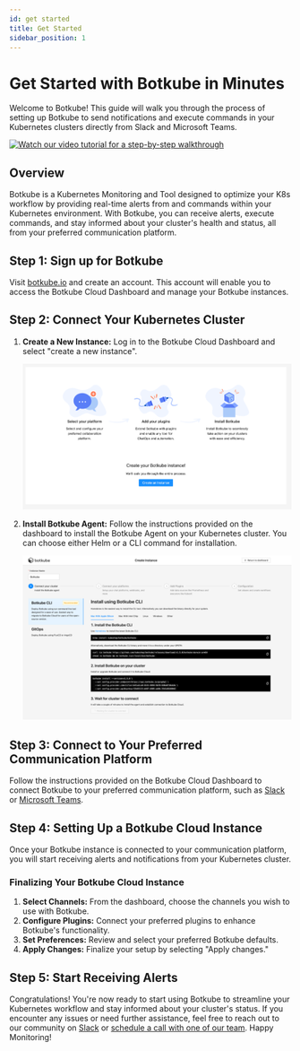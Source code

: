 ```yaml
---
id: get started
title: Get Started
sidebar_position: 1
---
```


# Get Started with Botkube in Minutes

Welcome to Botkube! This guide will walk you through the process of setting up Botkube to send notifications and execute commands in your Kubernetes clusters directly from Slack and Microsoft Teams.

[![Watch our video tutorial for a step-by-step walkthrough](http://img.youtube.com/vi/AGKJsNro4jE/0.jpg)](https://www.youtube.com/watch?v=AGKJsNro4jE&t=59s "Watch our video tutorial for a step-by-step walkthrough")

## Overview

Botkube is a Kubernetes Monitoring and Tool designed to optimize your K8s workflow by providing real-time alerts from and commands within your Kubernetes environment. With Botkube, you can receive alerts, execute commands, and stay informed about your cluster's health and status, all from your preferred communication platform.

## Step 1: Sign up for Botkube

Visit [botkube.io](http://botkube.io) and create an account. This account will enable you to access the Botkube Cloud Dashboard and manage your Botkube instances.

## Step 2: Connect Your Kubernetes Cluster

1. **Create a New Instance:** Log in to the Botkube Cloud Dashboard and select "create a new instance".

   ![Create New Instance](assets/create-new-instance.png)

2. **Install Botkube Agent:** Follow the instructions provided on the dashboard to install the Botkube Agent on your Kubernetes cluster. You can choose either Helm or a CLI command for installation.

   ![Install Botkube Agent](assets/install-agent.png)

## Step 3: Connect to Your Preferred Communication Platform

Follow the instructions provided on the Botkube Cloud Dashboard to connect Botkube to your preferred communication platform, such as [Slack ](https://docs.botkube.io/installation/slack/cloud-slack)or [Microsoft Teams](https://docs.botkube.io/installation/teams/).

## Step 4: Setting Up a Botkube Cloud Instance

Once your Botkube instance is connected to your communication platform, you will start receiving alerts and notifications from your Kubernetes cluster.

### Finalizing Your Botkube Cloud Instance

1. **Select Channels:** From the dashboard, choose the channels you wish to use with Botkube.
2. **Configure Plugins:** Connect your preferred plugins to enhance Botkube's functionality.
3. **Set Preferences:** Review and select your preferred Botkube defaults.
4. **Apply Changes:** Finalize your setup by selecting "Apply changes."

## Step 5: Start Receiving Alerts

Congratulations! You're now ready to start using Botkube to streamline your Kubernetes workflow and stay informed about your cluster's status. If you encounter any issues or need further assistance, feel free to reach out to our community on [Slack](https://join.botkube.io/) or [schedule a call with one of our team](https://calendly.com/d/274-ytm-6mk/chat-with-the-botkube-team-30-minutes). Happy Monitoring!
